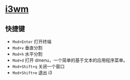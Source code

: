 # [i3wm](https://i3wm.org/)

## 快捷键

- `Mod+Enter` 打开终端 
- `Mod+v` 垂直分割
- `Mod+h` 水平分割
- `Mod+d` 打开 dmenu，一个简单的基于文本的应用程序菜单。
- `Mod+Shift+q` 关闭一个窗口
- `Mod+Shift+e` 退出 i3
